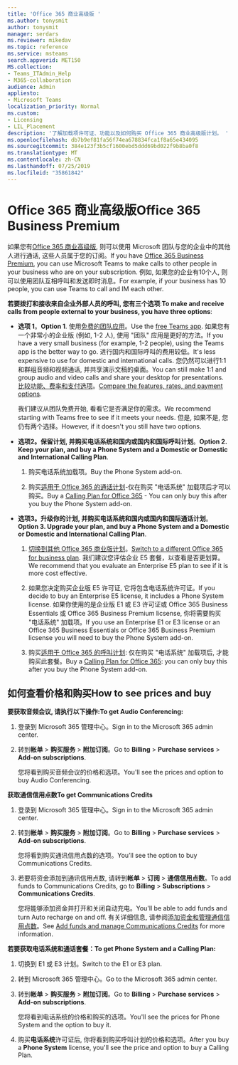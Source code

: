 ```yaml
---
title: 'Office 365 商业高级版 '
ms.author: tonysmit
author: tonysmit
manager: serdars
ms.reviewer: mikedav
ms.topic: reference
ms.service: msteams
search.appverid: MET150
MS.collection:
- Teams_ITAdmin_Help
- M365-collaboration
audience: Admin
appliesto:
- Microsoft Teams
localization_priority: Normal
ms.custom:
- Licensing
- LIL_Placement
description: '了解加载项许可证、功能以及如何购买 Office 365 商业高级版计划。 '
ms.openlocfilehash: db7b9ef81fa56f74ea678834fca1f8a65e434095
ms.sourcegitcommit: 384e123f3b5cf1600ebd5ddd69bd022f9b8ba0f8
ms.translationtype: MT
ms.contentlocale: zh-CN
ms.lasthandoff: 07/25/2019
ms.locfileid: "35861842"
---
```

# <a name="office-365-business-premium"></a><span data-ttu-id="32035-103">Office 365 商业高级版</span><span class="sxs-lookup"><span data-stu-id="32035-103">Office 365 Business Premium</span></span>

<span data-ttu-id="32035-104">如果您有[Office 365 商业高级版](https://products.office.com/en/business/office-365-business-premium), 则可以使用 Microsoft 团队与您的企业中的其他人进行通话, 这些人员属于您的订阅。</span><span class="sxs-lookup"><span data-stu-id="32035-104">If you have [Office 365 Business Premium](https://products.office.com/en/business/office-365-business-premium), you can use Microsoft Teams to make calls to other people in your business who are on your subscription.</span></span> <span data-ttu-id="32035-105">例如, 如果您的企业有10个人, 则可以使用团队互相呼叫和发送即时消息。</span><span class="sxs-lookup"><span data-stu-id="32035-105">For example, if your business has 10 people, you can use Teams to call and IM each other.</span></span>

<span data-ttu-id="32035-106">**若要拨打和接收来自企业外部人员的呼叫, 您有三个选项**:</span><span class="sxs-lookup"><span data-stu-id="32035-106">**To make and receive calls from people external to your business, you have three options**:</span></span>

- <span data-ttu-id="32035-107">**选项 1**。</span><span class="sxs-lookup"><span data-stu-id="32035-107">**Option 1**.</span></span> <span data-ttu-id="32035-108">使用[免费的团队应用](https://products.office.com/microsoft-teams/free)。</span><span class="sxs-lookup"><span data-stu-id="32035-108">Use the [free Teams app](https://products.office.com/microsoft-teams/free).</span></span> <span data-ttu-id="32035-109">如果您有一个非常小的企业版 (例如, 1-2 人), 使用 "团队" 应用是更好的方法。</span><span class="sxs-lookup"><span data-stu-id="32035-109">If you have a very small business (for example, 1-2 people), using the Teams app is the better way to go.</span></span> <span data-ttu-id="32035-110">进行国内和国际呼叫的费用较低。</span><span class="sxs-lookup"><span data-stu-id="32035-110">It's less expensive to use for domestic and international calls.</span></span> <span data-ttu-id="32035-111">您仍然可以进行1:1 和群组音频和视频通话, 并共享演示文稿的桌面。</span><span class="sxs-lookup"><span data-stu-id="32035-111">You can still make 1:1 and group audio and video calls and share your desktop for presentations.</span></span> <span data-ttu-id="32035-112">[比较功能、费率和支付选项](https://products.office.com/microsoft-teams/free)。</span><span class="sxs-lookup"><span data-stu-id="32035-112">[Compare the features, rates, and payment options](https://products.office.com/microsoft-teams/free).</span></span>

     <span data-ttu-id="32035-113">我们建议从团队免费开始, 看看它是否满足你的需求。</span><span class="sxs-lookup"><span data-stu-id="32035-113">We recommend starting with Teams free to see if it meets your needs.</span></span> <span data-ttu-id="32035-114">但是, 如果不是, 您仍有两个选择。</span><span class="sxs-lookup"><span data-stu-id="32035-114">However, if it doesn't you still have two options.</span></span>

- <span data-ttu-id="32035-115">**选项2。保留计划, 并购买电话系统和国内或国内和国际呼叫计划**。</span><span class="sxs-lookup"><span data-stu-id="32035-115">**Option 2. Keep your plan, and buy a Phone System and a Domestic or Domestic and International Calling Plan**.</span></span>
    1. <span data-ttu-id="32035-116">购买电话系统加载项。</span><span class="sxs-lookup"><span data-stu-id="32035-116">Buy the Phone System add-on.</span></span>
    
    2. <span data-ttu-id="32035-117">购买[适用于 Office 365 的通话计划](../calling-plans-for-office-365.md)-仅在购买 "电话系统" 加载项后才可以购买。</span><span class="sxs-lookup"><span data-stu-id="32035-117">Buy a [Calling Plan for Office 365](../calling-plans-for-office-365.md) - You can only buy this after you buy the Phone System add-on.</span></span>
    
- <span data-ttu-id="32035-118">**选项3。升级你的计划, 并购买电话系统和国内或国内和国际通话计划**。</span><span class="sxs-lookup"><span data-stu-id="32035-118">**Option 3. Upgrade your plan, and buy a Phone System and a Domestic or Domestic and International Calling Plan**.</span></span>

    1. <span data-ttu-id="32035-119">[切换到其他 Office 365 商业版计划](https://support.office.com/article/73318661-8f33-478b-bcc7-fb8d69dbb22a)。</span><span class="sxs-lookup"><span data-stu-id="32035-119">[Switch to a different Office 365 for business plan](https://support.office.com/article/73318661-8f33-478b-bcc7-fb8d69dbb22a).</span></span> <span data-ttu-id="32035-120">我们建议您评估企业 E5 套餐，以查看是否更划算。</span><span class="sxs-lookup"><span data-stu-id="32035-120">We recommend that you evaluate an Enterprise E5 plan to see if it is more cost effective.</span></span>

    2. <span data-ttu-id="32035-121">如果您决定购买企业版 E5 许可证, 它将包含电话系统许可证。</span><span class="sxs-lookup"><span data-stu-id="32035-121">If you decide to buy an Enterprise E5 license, it includes a Phone System license.</span></span> <span data-ttu-id="32035-122">如果你使用的是企业版 E1 或 E3 许可证或 Office 365 Business Essentials 或 Office 365 Business Premium licsense, 你将需要购买 "电话系统" 加载项。</span><span class="sxs-lookup"><span data-stu-id="32035-122">If you use an Enterprise E1 or E3 license or an Office 365 Business Essentials or Office 365 Business Premium licsense you will need to buy the Phone System add-on.</span></span>
    
    3. <span data-ttu-id="32035-123">购买[适用于 Office 365 的呼叫计划](../calling-plans-for-office-365.md): 仅在购买 "电话系统" 加载项后, 才能购买此套餐。</span><span class="sxs-lookup"><span data-stu-id="32035-123">Buy a [Calling Plan for Office 365](../calling-plans-for-office-365.md): you can only buy this after you buy the Phone System add-on.</span></span>

## <a name="how-to-see-prices-and-buy"></a><span data-ttu-id="32035-124">如何查看价格和购买</span><span class="sxs-lookup"><span data-stu-id="32035-124">How to see prices and buy</span></span>
<span data-ttu-id="32035-125"><a name="bkmk_buypremium"> </a></span><span class="sxs-lookup"><span data-stu-id="32035-125"></span></span>

 <span data-ttu-id="32035-126">**要获取音频会议, 请执行以下操作:**</span><span class="sxs-lookup"><span data-stu-id="32035-126">**To get Audio Conferencing:**</span></span>

1. <span data-ttu-id="32035-127">登录到 Microsoft 365 管理中心。</span><span class="sxs-lookup"><span data-stu-id="32035-127">Sign in to the Microsoft 365 admin center.</span></span>

2. <span data-ttu-id="32035-128">转到**帐单** > **购买服务** > **附加订阅**。</span><span class="sxs-lookup"><span data-stu-id="32035-128">Go to **Billing** > **Purchase services** > **Add-on subscriptions**.</span></span>

   <span data-ttu-id="32035-129">您将看到购买音频会议的价格和选项。</span><span class="sxs-lookup"><span data-stu-id="32035-129">You'll see the prices and option to buy Audio Conferencing.</span></span>

<span data-ttu-id="32035-130">**获取通信信用点数**</span><span class="sxs-lookup"><span data-stu-id="32035-130">**To get Communications Credits**</span></span>

1. <span data-ttu-id="32035-131">登录到 Microsoft 365 管理中心。</span><span class="sxs-lookup"><span data-stu-id="32035-131">Sign in to the Microsoft 365 admin center.</span></span>

2. <span data-ttu-id="32035-132">转到**帐单** > **购买服务** > **附加订阅**。</span><span class="sxs-lookup"><span data-stu-id="32035-132">Go to **Billing** > **Purchase services** > **Add-on subscriptions**.</span></span>

   <span data-ttu-id="32035-133">您将看到购买通讯信用点数的选项。</span><span class="sxs-lookup"><span data-stu-id="32035-133">You’ll see the option to buy Communications Credits.</span></span>

3. <span data-ttu-id="32035-134">若要将资金添加到通讯信用点数, 请转到**帐单** > **订阅** > **通信信用点数**。</span><span class="sxs-lookup"><span data-stu-id="32035-134">To add funds to Communications Credits, go to **Billing** > **Subscriptions** > **Communications Credits**.</span></span>

    <span data-ttu-id="32035-135">您将能够添加资金并打开和关闭自动充电。</span><span class="sxs-lookup"><span data-stu-id="32035-135">You'll be able to add funds and turn Auto recharge on and off.</span></span> <span data-ttu-id="32035-136">有关详细信息, 请参阅[添加资金和管理通信信用点数](../add-funds-and-manage-communications-credits.md)。</span><span class="sxs-lookup"><span data-stu-id="32035-136">See [Add funds and manage Communications Credits](../add-funds-and-manage-communications-credits.md) for more information.</span></span> 


<span data-ttu-id="32035-137">**若要获取电话系统和通话套餐：**</span><span class="sxs-lookup"><span data-stu-id="32035-137">**To get Phone System and a Calling Plan:**</span></span>

1. <span data-ttu-id="32035-138">切换到 E1 或 E3 计划。</span><span class="sxs-lookup"><span data-stu-id="32035-138">Switch to the E1 or E3 plan.</span></span>

2. <span data-ttu-id="32035-139">转到 Microsoft 365 管理中心。</span><span class="sxs-lookup"><span data-stu-id="32035-139">Go to the Microsoft 365 admin center.</span></span>

3. <span data-ttu-id="32035-140">转到**帐单** > **购买服务** > **附加订阅**。</span><span class="sxs-lookup"><span data-stu-id="32035-140">Go to **Billing** > **Purchase services** > **Add-on subscriptions**.</span></span>

    <span data-ttu-id="32035-141">您将看到电话系统的价格和购买的选项。</span><span class="sxs-lookup"><span data-stu-id="32035-141">You'll see the prices for Phone System and the option to buy it.</span></span>

4. <span data-ttu-id="32035-142">购买**电话系统**许可证后, 你将看到购买呼叫计划的价格和选项。</span><span class="sxs-lookup"><span data-stu-id="32035-142">After you buy a **Phone System** license, you'll see the price and option to buy a Calling Plan.</span></span>
